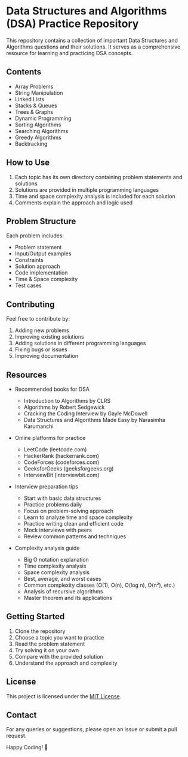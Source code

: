 
# Data Structures and Algorithms (DSA) Practice Repository

This repository contains a collection of important Data Structures and Algorithms questions and their solutions. It serves as a comprehensive resource for learning and practicing DSA concepts.

## Contents

- Array Problems
- String Manipulation
- Linked Lists
- Stacks & Queues
- Trees & Graphs
- Dynamic Programming
- Sorting Algorithms
- Searching Algorithms
- Greedy Algorithms
- Backtracking

## How to Use

1. Each topic has its own directory containing problem statements and solutions
2. Solutions are provided in multiple programming languages
3. Time and space complexity analysis is included for each solution
4. Comments explain the approach and logic used

## Problem Structure

Each problem includes:
- Problem statement
- Input/Output examples
- Constraints
- Solution approach
- Code implementation
- Time & Space complexity
- Test cases

## Contributing

Feel free to contribute by:
1. Adding new problems
2. Improving existing solutions
3. Adding solutions in different programming languages
4. Fixing bugs or issues
5. Improving documentation

## Resources

- Recommended books for DSA
  - Introduction to Algorithms by CLRS
  - Algorithms by Robert Sedgewick
  - Cracking the Coding Interview by Gayle McDowell
  - Data Structures and Algorithms Made Easy by Narasimha Karumanchi

- Online platforms for practice
  - LeetCode (leetcode.com)
  - HackerRank (hackerrank.com)
  - CodeForces (codeforces.com)
  - GeeksforGeeks (geeksforgeeks.org)
  - InterviewBit (interviewbit.com)

- Interview preparation tips
  - Start with basic data structures
  - Practice problems daily
  - Focus on problem-solving approach
  - Learn to analyze time and space complexity
  - Practice writing clean and efficient code
  - Mock interviews with peers
  - Review common patterns and techniques

- Complexity analysis guide
  - Big O notation explanation
  - Time complexity analysis
  - Space complexity analysis
  - Best, average, and worst cases
  - Common complexity classes (O(1), O(n), O(log n), O(n²), etc.)
  - Analysis of recursive algorithms
  - Master theorem and its applications

## Getting Started

1. Clone the repository
2. Choose a topic you want to practice
3. Read the problem statement
4. Try solving it on your own
5. Compare with the provided solution
6. Understand the approach and complexity

## License

This project is licensed under the [MIT License](LICENSE).


## Contact

For any queries or suggestions, please open an issue or submit a pull request.

Happy Coding! 🚀
